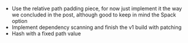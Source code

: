  - Use the relative path padding piece, for now just implement it the way we concluded in the post, although good to keep in mind the Spack option
 - Implement dependency scanning and finish the v1 build with patching
 - Hash with a fixed path value
